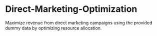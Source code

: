 # Direct-Marketing-Optimization
Maximize revenue from direct marketing campaigns using the provided dummy data by optimizing resource allocation.
